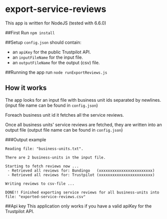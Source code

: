 # export-service-reviews

This app is written for NodeJS (tested with 6.6.0)

##First
Run `npm install`

##Setup
`config.json` should contain:

* an `apiKey` for the public Trustpilot API.
* an `inputFileName` for the input file.
* an `outputFileName` for the output (csv) file.

##Running the app
run `node runExportReviews.js`

## How it works
The app looks for an input file with business unit ids separated by newlines. (input file name can be found in `config.json`)

Foreach business unit id it fetches all the service reviews.

Once all business units' service reviews are fetched, they are written into an output file (output file name can be found in `config.json`)

###Output example
```
Reading file: "business-units.txt".

There are 2 business-units in the input file.

Starting to fetch reviews now ...
 - Retrieved all reviews for: Bundingo   (xxxxxxxxxxxxxxxxxxxxxxxx)
 - Retrieved all reviews for: Trustpilot (xxxxxxxxxxxxxxxxxxxxxxxx)

Writing reviews to csv-file ...

DONE!! Finished exporting service reviews for all business-units into file: "exported-service-reviews.csv"
```

##Api key
This application only works if you have a valid apiKey for the Trustpilot API.
